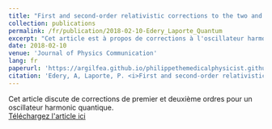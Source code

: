 ```yaml
---
title: "First and second-order relativistic corrections to the two and higher-dimensional isotropic harmonic oscillator obeying the spinless Salpeter equation"
collection: publications
permalink: /fr/publication/2018-02-10-Edery_Laporte_Quantum
excerpt: "Cet article est à propos de corrections à l'oscillateur harmonique quantique"
date: 2018-02-10
venue: 'Journal of Physics Communication'
lang: fr
paperurl: 'https://argilfea.github.io/philippethemedicalphysicist.github.io/files/Edery_Laporte_Quantum.pdf'
citation: 'Edery, A, Laporte, P. <i>First and second-order relativistic corrections to the two and higher-dimensional isotropic harmonic oscillator obeying the spinless Salpeter equation</i>. J. Phys. Commun. 2 (2018).'
---
```

Cet article discute de corrections de premier et deuxième ordres pour un oscillateur harmonic quantique. <br>
[Téléchargez l'article ici](https://argilfea.github.io/philippethemedicalphysicist.github.io/files/Edery_Laporte_Quantum.pdf)<br>